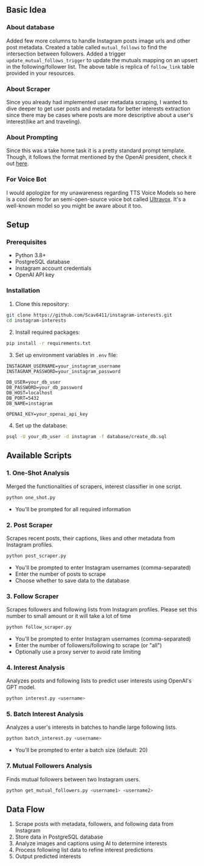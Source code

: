 
## Basic Idea
 ### About database
 Added few more columns to handle Instagram posts image urls and other post metadata. Created a table called `mutual_follows` to find the intersection between followers. Added a trigger `update_mutual_follows_trigger` to update the mutuals mapping on an upsert in the following/follower list. The above table is replica of `follow_link` table provided in your resources.

 ### About Scraper
 Since you already had implemented user metadata scraping, I wanted to dive deeper to get user posts and metadata for better interests extraction since there may be cases where posts are more descriptive about a user's interest(like art and traveling).

### About Prompting
Since this was a take home task it is a pretty standard prompt template. Though, it follows the format mentioned by the OpenAI president, check it out [here](https://x.com/gdb/status/1878489681702310392).

 ### For Voice Bot 
 I would apologize for my unawareness regarding TTS Voice Models so here is a cool demo for an semi-open-source voice bot called [Ultravox](https://demo.ultravox.ai/). It's a well-known model so you might be aware about it too.

## Setup

### Prerequisites

- Python 3.8+
- PostgreSQL database
- Instagram account credentials
- OpenAI API key

### Installation

1. Clone this repository:

```bash
git clone https://github.com/Scav6411/instagram-interests.git
cd instagram-interests
```

2. Install required packages:

```bash
pip install -r requirements.txt
```

3. Set up environment variables in `.env` file:

```
INSTAGRAM_USERNAME=your_instagram_username
INSTAGRAM_PASSWORD=your_instagram_password

DB_USER=your_db_user
DB_PASSWORD=your_db_password
DB_HOST=localhost
DB_PORT=5432
DB_NAME=instagram

OPENAI_KEY=your_openai_api_key
```

4. Set up the database:

```bash
psql -U your_db_user -d instagram -f database/create_db.sql
```

## Available Scripts

### 1. One-Shot Analysis

Merged the functionalities of scrapers, interest classifier in one script.

```bash
python one_shot.py
```

- You'll be prompted for all required information

### 2. Post Scraper

Scrapes recent posts, their captions, likes and other metadata from Instagram profiles.

```bash
python post_scraper.py
```

- You'll be prompted to enter Instagram usernames (comma-separated)
- Enter the number of posts to scrape
- Choose whether to save data to the database

### 3. Follow Scraper

Scrapes followers and following lists from Instagram profiles. Please set this number to small amount or it will take a lot of time

```bash
python follow_scraper.py
```

- You'll be prompted to enter Instagram usernames (comma-separated)
- Enter the number of followers/following to scrape (or "all")
- Optionally use a proxy server to avoid rate limiting

### 4. Interest Analysis

Analyzes posts and following lists to predict user interests using OpenAI's GPT model.

```bash
python interest.py <username>
```


### 5. Batch Interest Analysis

Analyzes a user's interests in batches to handle large following lists.

```bash
python batch_interest.py <username>
```


- You'll be prompted to enter a batch size (default: 20)

### 7. Mutual Followers Analysis

Finds mutual followers between two Instagram users.

```bash
python get_mutual_followers.py <username1> <username2>
```

## Data Flow

1. Scrape posts with metadata, followers, and following data from Instagram
2. Store data in PostgreSQL database
3. Analyze images and captions using AI to determine interests
4. Process following list data to refine interest predictions
5. Output predicted interests



